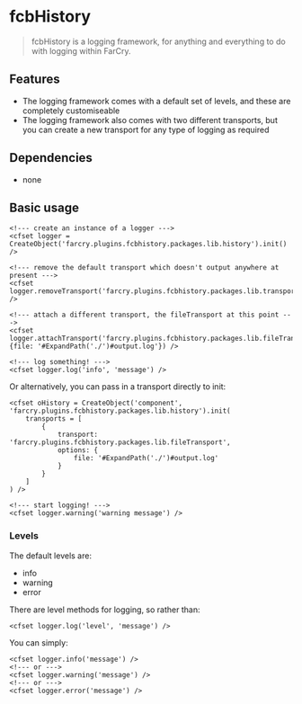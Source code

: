 fcbHistory
=============

> fcbHistory is a logging framework, for anything and everything to do with logging within FarCry.

Features
--------

- The logging framework comes with a default set of levels, and these are completely customiseable
- The logging framework also comes with two different transports, but you can create a new transport for any type of logging as required

Dependencies
------------

* none

Basic usage
-----------

	<!--- create an instance of a logger --->
	<cfset logger = CreateObject('farcry.plugins.fcbhistory.packages.lib.history').init() />

	<!--- remove the default transport which doesn't output anywhere at present --->
	<cfset logger.removeTransport('farcry.plugins.fcbhistory.packages.lib.transport') />

	<!--- attach a different transport, the fileTransport at this point --->
	<cfset logger.attachTransport('farcry.plugins.fcbhistory.packages.lib.fileTransport', {file: '#ExpandPath('./')#output.log'}) />

	<!--- log something! --->
	<cfset logger.log('info', 'message') />

Or alternatively, you can pass in a transport directly to init:

	<cfset oHistory = CreateObject('component', 'farcry.plugins.fcbhistory.packages.lib.history').init(
		transports = [
			{
				transport: 'farcry.plugins.fcbhistory.packages.lib.fileTransport',
				options: {
					file: '#ExpandPath('./')#output.log'
				}
			}
		]
	) />

	<!--- start logging! --->
	<cfset logger.warning('warning message') />

### Levels

The default levels are:

- info
- warning
- error

There are level methods for logging, so rather than:

	<cfset logger.log('level', 'message') />

You can simply:

	<cfset logger.info('message') />
	<!--- or --->
	<cfset logger.warning('message') />
	<!--- or --->
	<cfset logger.error('message') />
